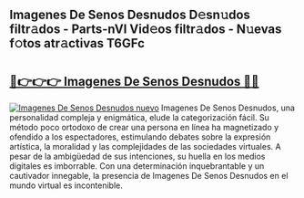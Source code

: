 ## Imagenes De Senos Desnudos D𝚎sn𝚞dos filtr𝚊dos - Parts-nVI Vid𝚎os filtr𝚊dos - N𝚞evas f𝚘tos atr𝚊ctivas T6GFc

# <h2><a href="http://mb1ubi.tromn.icu/?c=Imagenes+De+Senos+Desnudos">🔗👉👉👉 Imagenes De Senos Desnudos 🔗🔗</a></h2>

[![Imagenes De Senos Desnudos nuevo](https://i.imgur.com/pEAQMta.gif)](http://mb1ubi.tromn.icu/?c=Imagenes+De+Senos+Desnudos)
Imagenes De Senos Desnudos, una personalidad compleja y enigmática, elude la categorización fácil. Su método poco ortodoxo de crear una persona en línea ha magnetizado y ofendido a los espectadores, estimulando debates sobre la expresión artística, la moralidad y las complejidades de las sociedades virtuales. A pesar de la ambigüedad de sus intenciones, su huella en los medios digitales es imborrable. Con una determinación inquebrantable y un cautivador innegable, la presencia de Imagenes De Senos Desnudos en el mundo virtual es incontenible.
